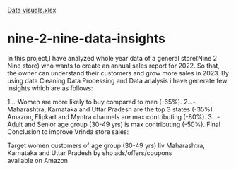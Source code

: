 [Data visuals.xlsx](https://github.com/utkarshtyagi07/nine-2-nine-data-insights/files/11310267/Data.visuals.xlsx)
# nine-2-nine-data-insights
In this project,I have analyzed  whole year data of a general store(Nine 2 Nine store) who wants to create an annual sales report for 2022. So that, the owner can understand their customers and grow more sales in 2023.
By using data Cleaning,Data Processing and Data analysis i have generate few insights which are as follows:

1...-Women are more likely to buy compared to men (-65%).
2...-Maharashtra, Karnataka and Uttar Pradesh are the top 3 states (-35%) Amazon, Flipkart and Myntra channels are max contributing (-80%).
3...-Adult and Senior age group (30-49 yrs) is max contributing (-50%).
Final Conclusion to improve Vrinda store sales:

Target women customers of age group (30-49 yrs) liv Maharashtra, Karnataka and Uttar Pradesh by sho ads/offers/coupons available on Amazon



